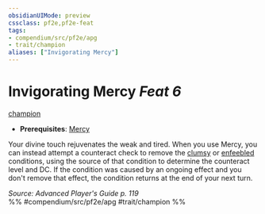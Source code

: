 ```yaml
---
obsidianUIMode: preview
cssclass: pf2e,pf2e-feat
tags:
- compendium/src/pf2e/apg
- trait/champion
aliases: ["Invigorating Mercy"]
---
```

# Invigorating Mercy  *Feat 6*  
[champion](../../rules/traits/champion.md)  

- **Prerequisites**: [Mercy](mercy.md)

Your divine touch rejuvenates the weak and tired. When you use Mercy, you can instead attempt a counteract check to remove the [clumsy](../../rules/conditions.md#Clumsy) or [enfeebled](../../rules/conditions.md#Enfeebled) conditions, using the source of that condition to determine the counteract level and DC. If the condition was caused by an ongoing effect and you don't remove that effect, the condition returns at the end of your next turn.

*Source: Advanced Player's Guide p. 119*  
%% #compendium/src/pf2e/apg #trait/champion %%